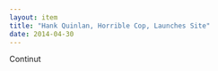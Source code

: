 ```yaml
---
layout: item
title: "Hank Quinlan, Horrible Cop, Launches Site"
date: 2014-04-30
---
```


Continut
